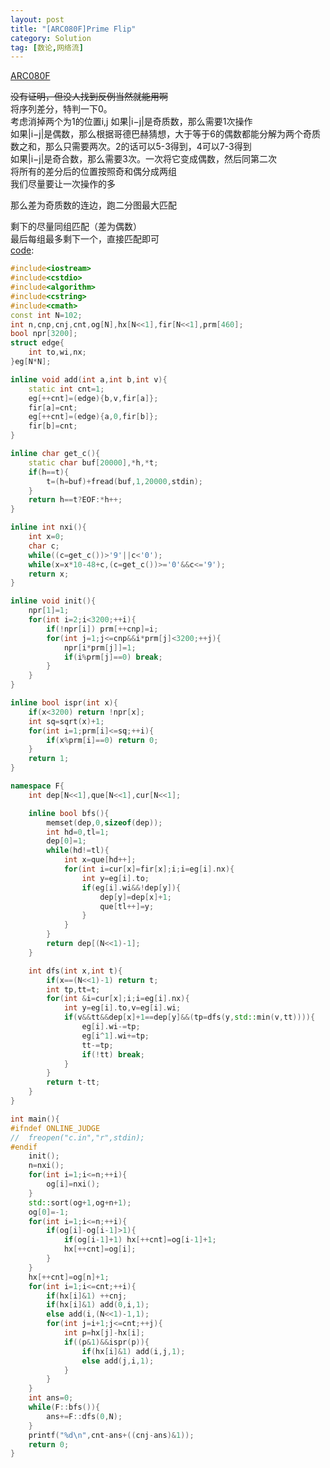 ```yaml
---
layout: post
title: "[ARC080F]Prime Flip"
category: Solution
tag: [数论,网络流]
---
```



[ARC080F](https://arc080.contest.atcoder.jp/tasks/arc080_d)  

~~没有证明，但没人找到反例当然就能用啊~~  
将序列差分，特判一下0。  
考虑消掉两个为1的位置i,j 如果|i−j|是奇质数，那么需要1次操作  
如果|i−j|是偶数，那么根据哥德巴赫猜想，大于等于6的偶数都能分解为两个奇质数之和，那么只需要两次。2的话可以5-3得到，4可以7-3得到  
如果|i−j|是奇合数，那么需要3次。一次将它变成偶数，然后同第二次  
将所有的差分后的位置按照奇和偶分成两组  
我们尽量要让一次操作的多  

那么差为奇质数的连边，跑二分图最大匹配  

剩下的尽量同组匹配（差为偶数）  
最后每组最多剩下一个，直接匹配即可  
[code](https://github.com/syniox/Online_Judge_solutions/blob/master/AtCoder/ARC080F.cpp):

```cpp
#include<iostream>
#include<cstdio>
#include<algorithm>
#include<cstring>
#include<cmath>
const int N=102;
int n,cnp,cnj,cnt,og[N],hx[N<<1],fir[N<<1],prm[460];
bool npr[3200];
struct edge{
	int to,wi,nx;
}eg[N*N];

inline void add(int a,int b,int v){
	static int cnt=1;
	eg[++cnt]=(edge){b,v,fir[a]};
	fir[a]=cnt;
	eg[++cnt]=(edge){a,0,fir[b]};
	fir[b]=cnt;
}

inline char get_c(){
	static char buf[20000],*h,*t;
	if(h==t){
		t=(h=buf)+fread(buf,1,20000,stdin);
	}
	return h==t?EOF:*h++;
}

inline int nxi(){
	int x=0;
	char c;
	while((c=get_c())>'9'||c<'0');
	while(x=x*10-48+c,(c=get_c())>='0'&&c<='9');
	return x;
}

inline void init(){
	npr[1]=1;
	for(int i=2;i<3200;++i){
		if(!npr[i]) prm[++cnp]=i;
		for(int j=1;j<=cnp&&i*prm[j]<3200;++j){
			npr[i*prm[j]]=1;
			if(i%prm[j]==0) break;
		}
	}
}

inline bool ispr(int x){
	if(x<3200) return !npr[x];
	int sq=sqrt(x)+1;
	for(int i=1;prm[i]<=sq;++i){
		if(x%prm[i]==0) return 0;
	}
	return 1;
}

namespace F{
	int dep[N<<1],que[N<<1],cur[N<<1];

	inline bool bfs(){
		memset(dep,0,sizeof(dep));
		int hd=0,tl=1;
		dep[0]=1;
		while(hd!=tl){
			int x=que[hd++];
			for(int i=cur[x]=fir[x];i;i=eg[i].nx){
				int y=eg[i].to;
				if(eg[i].wi&&!dep[y]){
					dep[y]=dep[x]+1;
					que[tl++]=y;
				}
			}
		}
		return dep[(N<<1)-1];
	}

	int dfs(int x,int t){
		if(x==(N<<1)-1) return t;
		int tp,tt=t;
		for(int &i=cur[x];i;i=eg[i].nx){
			int y=eg[i].to,v=eg[i].wi;
			if(v&&tt&&dep[x]+1==dep[y]&&(tp=dfs(y,std::min(v,tt)))){
				eg[i].wi-=tp;
				eg[i^1].wi+=tp;
				tt-=tp;
				if(!tt) break;
			}
		}
		return t-tt;
	}
}

int main(){
#ifndef ONLINE_JUDGE
//	freopen("c.in","r",stdin);
#endif
	init();
	n=nxi();
	for(int i=1;i<=n;++i){
		og[i]=nxi();
	}
	std::sort(og+1,og+n+1);
	og[0]=-1;
	for(int i=1;i<=n;++i){
		if(og[i]-og[i-1]>1){
			if(og[i-1]+1) hx[++cnt]=og[i-1]+1;
			hx[++cnt]=og[i];
		}
	}
	hx[++cnt]=og[n]+1;
	for(int i=1;i<=cnt;++i){
		if(hx[i]&1) ++cnj;
		if(hx[i]&1) add(0,i,1);
		else add(i,(N<<1)-1,1);
		for(int j=i+1;j<=cnt;++j){
			int p=hx[j]-hx[i];
			if((p&1)&&ispr(p)){
				if(hx[i]&1) add(i,j,1);
				else add(j,i,1);
			}
		}
	}
	int ans=0;
	while(F::bfs()){
		ans+=F::dfs(0,N);
	}
	printf("%d\n",cnt-ans+((cnj-ans)&1));
	return 0;
}
```
